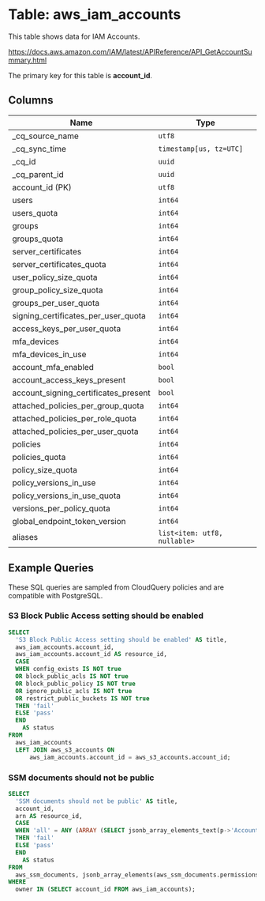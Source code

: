 # Table: aws_iam_accounts

This table shows data for IAM Accounts.

https://docs.aws.amazon.com/IAM/latest/APIReference/API_GetAccountSummary.html

The primary key for this table is **account_id**.

## Columns

| Name          | Type          |
| ------------- | ------------- |
|_cq_source_name|`utf8`|
|_cq_sync_time|`timestamp[us, tz=UTC]`|
|_cq_id|`uuid`|
|_cq_parent_id|`uuid`|
|account_id (PK)|`utf8`|
|users|`int64`|
|users_quota|`int64`|
|groups|`int64`|
|groups_quota|`int64`|
|server_certificates|`int64`|
|server_certificates_quota|`int64`|
|user_policy_size_quota|`int64`|
|group_policy_size_quota|`int64`|
|groups_per_user_quota|`int64`|
|signing_certificates_per_user_quota|`int64`|
|access_keys_per_user_quota|`int64`|
|mfa_devices|`int64`|
|mfa_devices_in_use|`int64`|
|account_mfa_enabled|`bool`|
|account_access_keys_present|`bool`|
|account_signing_certificates_present|`bool`|
|attached_policies_per_group_quota|`int64`|
|attached_policies_per_role_quota|`int64`|
|attached_policies_per_user_quota|`int64`|
|policies|`int64`|
|policies_quota|`int64`|
|policy_size_quota|`int64`|
|policy_versions_in_use|`int64`|
|policy_versions_in_use_quota|`int64`|
|versions_per_policy_quota|`int64`|
|global_endpoint_token_version|`int64`|
|aliases|`list<item: utf8, nullable>`|

## Example Queries

These SQL queries are sampled from CloudQuery policies and are compatible with PostgreSQL.

### S3 Block Public Access setting should be enabled

```sql
SELECT
  'S3 Block Public Access setting should be enabled' AS title,
  aws_iam_accounts.account_id,
  aws_iam_accounts.account_id AS resource_id,
  CASE
  WHEN config_exists IS NOT true
  OR block_public_acls IS NOT true
  OR block_public_policy IS NOT true
  OR ignore_public_acls IS NOT true
  OR restrict_public_buckets IS NOT true
  THEN 'fail'
  ELSE 'pass'
  END
    AS status
FROM
  aws_iam_accounts
  LEFT JOIN aws_s3_accounts ON
      aws_iam_accounts.account_id = aws_s3_accounts.account_id;
```

### SSM documents should not be public

```sql
SELECT
  'SSM documents should not be public' AS title,
  account_id,
  arn AS resource_id,
  CASE
  WHEN 'all' = ANY (ARRAY (SELECT jsonb_array_elements_text(p->'AccountIds')))
  THEN 'fail'
  ELSE 'pass'
  END
    AS status
FROM
  aws_ssm_documents, jsonb_array_elements(aws_ssm_documents.permissions) AS p
WHERE
  owner IN (SELECT account_id FROM aws_iam_accounts);
```


